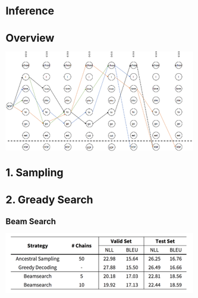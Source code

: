 # Inference

# Overview

![](/assets/beam_search.png)

# 1. Sampling

# 2. Gready Search

## Beam Search



![](/assets/decoding_performance.png)



